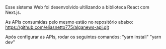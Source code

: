 Esse sistema Web foi desenvolvido ultilizando a biblioteca React com Next.js. 

As APIs consumidas pelo mesmo estão no repositório abaixo: 
https://github.com/eliasnetto775/alganews-api.git


Após configurar as APIs, rodar os seguintes comandos: 
"yarn install"
"yarn dev"
